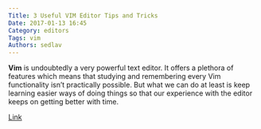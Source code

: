 ```yaml
---
Title: 3 Useful VIM Editor Tips and Tricks
Date: 2017-01-13 16:45
Category: editors
Tags: vim
Authors: sedlav
---
```


**Vim** is undoubtedly a very powerful text editor. It offers a plethora of features which means that studying and remembering every Vim functionality isn’t practically possible. But what we can do at least is keep learning easier ways of doing things so that our experience with the editor keeps on getting better with time.

[Link](https://www.maketecheasier.com/vim-tips-tricks-advanced-users/)
